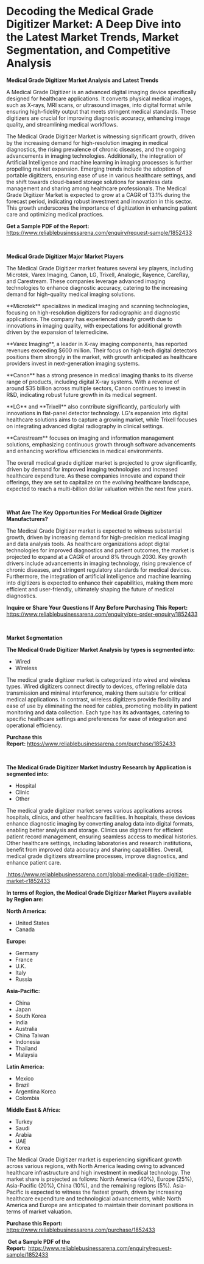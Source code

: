 <p><h1>Decoding the Medical Grade Digitizer Market: A Deep Dive into the Latest Market Trends, Market Segmentation, and Competitive Analysis</h1></p><p><strong>Medical Grade Digitizer Market Analysis and Latest Trends</strong></p>
<p><p>A Medical Grade Digitizer is an advanced digital imaging device specifically designed for healthcare applications. It converts physical medical images, such as X-rays, MRI scans, or ultrasound images, into digital format while ensuring high-fidelity output that meets stringent medical standards. These digitizers are crucial for improving diagnostic accuracy, enhancing image quality, and streamlining medical workflows.</p><p>The Medical Grade Digitizer Market is witnessing significant growth, driven by the increasing demand for high-resolution imaging in medical diagnostics, the rising prevalence of chronic diseases, and the ongoing advancements in imaging technologies. Additionally, the integration of Artificial Intelligence and machine learning in imaging processes is further propelling market expansion. Emerging trends include the adoption of portable digitizers, ensuring ease of use in various healthcare settings, and the shift towards cloud-based storage solutions for seamless data management and sharing among healthcare professionals. The Medical Grade Digitizer Market is expected to grow at a CAGR of 13.1% during the forecast period, indicating robust investment and innovation in this sector. This growth underscores the importance of digitization in enhancing patient care and optimizing medical practices.</p></p>
<p><strong>Get a Sample PDF of the Report:&nbsp;</strong> <a href="https://www.reliablebusinessarena.com/enquiry/request-sample/1852433?utm_campaign=2146&utm_medium=2&utm_source=Github&utm_content=ia&utm_term=14042025&utm_id=medical-grade-digitizer">https://www.reliablebusinessarena.com/enquiry/request-sample/1852433</a></p>
<p>&nbsp;</p>
<p><strong>Medical Grade Digitizer Major Market Players</strong></p>
<p><p>The Medical Grade Digitizer market features several key players, including Microtek, Varex Imaging, Canon, LG, Trixell, Analogic, Rayence, CareRay, and Carestream. These companies leverage advanced imaging technologies to enhance diagnostic accuracy, catering to the increasing demand for high-quality medical imaging solutions.</p><p>**Microtek** specializes in medical imaging and scanning technologies, focusing on high-resolution digitizers for radiographic and diagnostic applications. The company has experienced steady growth due to innovations in imaging quality, with expectations for additional growth driven by the expansion of telemedicine.</p><p>**Varex Imaging**, a leader in X-ray imaging components, has reported revenues exceeding $600 million. Their focus on high-tech digital detectors positions them strongly in the market, with growth anticipated as healthcare providers invest in next-generation imaging systems.</p><p>**Canon** has a strong presence in medical imaging thanks to its diverse range of products, including digital X-ray systems. With a revenue of around $35 billion across multiple sectors, Canon continues to invest in R&D, indicating robust future growth in its medical segment.</p><p>**LG** and **Trixell** also contribute significantly, particularly with innovations in flat-panel detector technology. LG's expansion into digital healthcare solutions aims to capture a growing market, while Trixell focuses on integrating advanced digital radiography in clinical settings.</p><p>**Carestream** focuses on imaging and information management solutions, emphasizing continuous growth through software advancements and enhancing workflow efficiencies in medical environments.</p><p>The overall medical grade digitizer market is projected to grow significantly, driven by demand for improved imaging technologies and increased healthcare expenditure. As these companies innovate and expand their offerings, they are set to capitalize on the evolving healthcare landscape, expected to reach a multi-billion dollar valuation within the next few years.</p></p>
<p>&nbsp;</p>
<p><strong>What Are The Key Opportunities For Medical Grade Digitizer Manufacturers?</strong></p>
<p><p>The Medical Grade Digitizer market is expected to witness substantial growth, driven by increasing demand for high-precision medical imaging and data analysis tools. As healthcare organizations adopt digital technologies for improved diagnostics and patient outcomes, the market is projected to expand at a CAGR of around 8% through 2030. Key growth drivers include advancements in imaging technology, rising prevalence of chronic diseases, and stringent regulatory standards for medical devices. Furthermore, the integration of artificial intelligence and machine learning into digitizers is expected to enhance their capabilities, making them more efficient and user-friendly, ultimately shaping the future of medical diagnostics.</p></p>
<p><strong>Inquire or Share Your Questions If Any Before Purchasing This Report:</strong> <a href="https://www.reliablebusinessarena.com/enquiry/pre-order-enquiry/1852433?utm_campaign=2146&utm_medium=2&utm_source=Github&utm_content=ia&utm_term=14042025&utm_id=medical-grade-digitizer">https://www.reliablebusinessarena.com/enquiry/pre-order-enquiry/1852433</a></p>
<p>&nbsp;</p>
<p><strong>Market Segmentation</strong></p>
<p><strong>The Medical Grade Digitizer Market Analysis by types is segmented into:</strong></p>
<p><ul><li>Wired</li><li>Wireless</li></ul></p>
<p><p>The medical grade digitizer market is categorized into wired and wireless types. Wired digitizers connect directly to devices, offering reliable data transmission and minimal interference, making them suitable for critical medical applications. In contrast, wireless digitizers provide flexibility and ease of use by eliminating the need for cables, promoting mobility in patient monitoring and data collection. Each type has its advantages, catering to specific healthcare settings and preferences for ease of integration and operational efficiency.</p></p>
<p><strong>Purchase this Report:&nbsp;</strong><a href="https://www.reliablebusinessarena.com/purchase/1852433?utm_campaign=2146&utm_medium=2&utm_source=Github&utm_content=ia&utm_term=14042025&utm_id=medical-grade-digitizer">https://www.reliablebusinessarena.com/purchase/1852433</a></p>
<p>&nbsp;</p>
<p><strong>The Medical Grade Digitizer Market Industry Research by Application is segmented into:</strong></p>
<p><ul><li>Hospital</li><li>Clinic</li><li>Other</li></ul></p>
<p><p>The medical grade digitizer market serves various applications across hospitals, clinics, and other healthcare facilities. In hospitals, these devices enhance diagnostic imaging by converting analog data into digital formats, enabling better analysis and storage. Clinics use digitizers for efficient patient record management, ensuring seamless access to medical histories. Other healthcare settings, including laboratories and research institutions, benefit from improved data accuracy and sharing capabilities. Overall, medical grade digitizers streamline processes, improve diagnostics, and enhance patient care.</p></p>
<p><a href="https://www.reliablebusinessarena.com/global-medical-grade-digitizer-market-r1852433?utm_campaign=2146&utm_medium=2&utm_source=Github&utm_content=ia&utm_term=14042025&utm_id=medical-grade-digitizer">&nbsp;https://www.reliablebusinessarena.com/global-medical-grade-digitizer-market-r1852433</a></p>
<p><strong>In terms of Region, the Medical Grade Digitizer Market Players available by Region are:</strong></p>
<p>
    <p> <strong> North America: </strong>
        <ul>
            <li>United States</li>
            <li>Canada</li>
        </ul>
        </p> 
    <p> <strong> Europe: </strong>
        <ul>
            <li>Germany</li>
            <li>France</li>
            <li>U.K.</li>
            <li>Italy</li>
            <li>Russia</li>
        </ul>
        </p> 
    <p> <strong> Asia-Pacific: </strong>
        <ul>
            <li>China</li>
            <li>Japan</li>
            <li>South Korea</li>
            <li>India</li>
            <li>Australia</li>
            <li>China Taiwan</li>
            <li>Indonesia</li>
            <li>Thailand</li>
            <li>Malaysia</li>
        </ul>
        </p> 
    <p> <strong> Latin America: </strong>
        <ul>
            <li>Mexico</li>
            <li>Brazil</li>
            <li>Argentina Korea</li>
            <li>Colombia</li>
        </ul>
        </p> 
    <p> <strong> Middle East & Africa: </strong>
        <ul>
            <li>Turkey</li>
            <li>Saudi</li>
            <li>Arabia</li>
            <li>UAE</li>
            <li>Korea</li>
        </ul>
    </p>
    </p>
<p><p>The Medical Grade Digitizer market is experiencing significant growth across various regions, with North America leading owing to advanced healthcare infrastructure and high investment in medical technology. The market share is projected as follows: North America (40%), Europe (25%), Asia-Pacific (20%), China (10%), and the remaining regions (5%). Asia-Pacific is expected to witness the fastest growth, driven by increasing healthcare expenditure and technological advancements, while North America and Europe are anticipated to maintain their dominant positions in terms of market valuation.</p></p>
<p><strong>Purchase this Report: </strong><a href="https://www.reliablebusinessarena.com/purchase/1852433?utm_campaign=2146&utm_medium=2&utm_source=Github&utm_content=ia&utm_term=14042025&utm_id=medical-grade-digitizer">https://www.reliablebusinessarena.com/purchase/1852433</a></p>
<p>&nbsp;<strong>Get a Sample PDF of the Report:&nbsp;&nbsp;</strong><a href="https://www.reliablebusinessarena.com/enquiry/request-sample/1852433?utm_campaign=2146&utm_medium=2&utm_source=Github&utm_content=ia&utm_term=14042025&utm_id=medical-grade-digitizer">https://www.reliablebusinessarena.com/enquiry/request-sample/1852433</a></p>
<p><strong></strong></p>
<p><p></p><p></p><p></p></p>